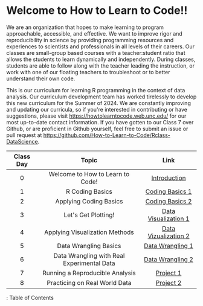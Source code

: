 # Welcome to How to Learn to Code!!

We are an organization that hopes to make learning to program approachable, accessible, and effective. We want to improve rigor and reproducibility in science by providing programming resources and experiences to scientists and professionals in all levels of their careers. Our classes are small-group based courses with a teacher:student ratio that allows the students to learn dynamically and independently. During classes, students are able to follow along with the teacher leading the instruction, or work with one of our floating teachers to troubleshoot or to better understand their own code.

This is our curriculum for learning R programming in the context of data analysis. Our curriculum development team has worked tirelessly to develop this new curriculum for the Summer of 2024. We are constantly improving and updating our curricula, so if you're interested in contributing or have suggestions, please visit <https://howtolearntocode.web.unc.edu/> for our most up-to-date contact information. If you have gotten to our Class 7 over Github, or are proficient in Github yourself, feel free to submit an issue or pull request at <https://github.com/How-to-Learn-to-Code/Rclass-DataScience>.

| Class Day |          Topic          |                          Link                           |
|:----------------------:|:----------------------:|:----------------------:|
|     0     | Welcome to How to Learn to Code! |       [Introduction](class0.qmd)       |
|     1     | R Coding Basics |   [Coding Basics 1](class1.qmd)    |
|     2     | Applying Coding Basics |   [Coding Basics 2](class2.qmd)    |
|     3     | Let's Get Plotting! |  [Data Visualization 1](class3.qmd)  |
|     4     | Applying Visualization Methods |  [Data Vizualization 2](class4.qmd)  |
|     5     | Data Wrangling Basics | [Data Wrangling 1](class5.qmd) |
|     6     | Data Wrangling with Real Experimental Data | [Data Wrangling 2](class6.qmd) |
|     7     | Running a Reproducible Analysis |       [Project 1](class7.qmd)       |
|     8     | Practicing on Real World Data |       [Project 2](class8.qmd)       |

: Table of Contents

